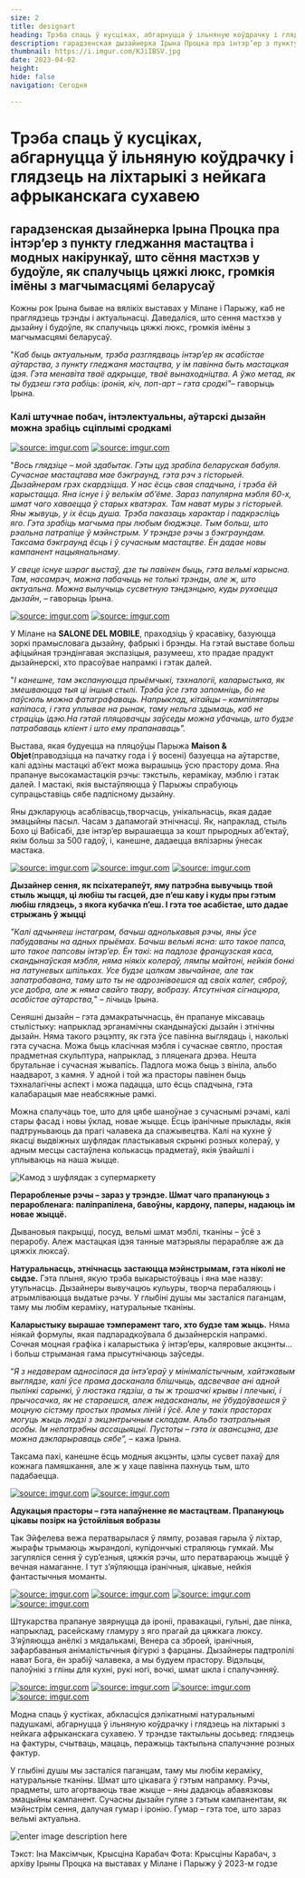 ```yaml
---
size: 2
title: designart
heading: Трэба спаць ў кусціках, абгарнуцца ў ільняную коўдрачку і глядзець на ліхтарыкі з нейкага афрыканскага сухавею 
description: гарадзенская дызайнерка Ірына Процка пра інтэр’ер з пункту гледжання мастацтва і модных накірункаў, што сёння мастхэв у будоўле, як спалучыць цяжкі люкс, громкія імёны з магчымасцямі беларусаў
thumbnail: https://i.imgur.com/KJiIBSV.jpg
date: 2023-04-02
height: 
hide: false
navigation: Сегодня

---
```

# **Трэба спаць ў кусціках, абгарнуцца ў ільняную коўдрачку і глядзець на ліхтарыкі з нейкага афрыканскага сухавею**

## гарадзенская дызайнерка Ірына Процка пра інтэр’ер з пункту гледжання мастацтва і модных накірункаў, што сёння мастхэв у будоўле, як спалучыць цяжкі люкс, громкія імёны з магчымасцямі беларусаў 

Кожны рок Ірына бывае на вялікіх выставах у Мілане і Парыжу, каб не праглядзець трэнды і актуальнасці. Даведаліся, што сення мастхэв у дызайну і будоўле, як спалучыць цяжкі люкс, громкія імёны з магчымасцямі беларусаў.

"_Каб быць актуальным, трэба разглядваць інтэр’ер як асабістае аўтарства, з пункту гледжаня мастацтва, у ім павінна быть мастацкая ідэя. Гэта менавіта тваё адкрыцце, тваё вынаходніцтва. А ўжо метад, як ты будзеш гэта рабіць: іронія, кіч, поп-арт – гэта сродкі"_– гаворыць Ірына.

### **Калі штучнае побач, інтэлектуальны, аўтарскі дызайн можна зрабіць сціплымі сродкамі**

<div class="gallery2">
<!-- Смените gallery2 на gallery3 или gallery4, цифра определяет количество картинок в одном ряду -->
<a href="https://imgur.com/za9gJuy"><img src="https://i.imgur.com/za9gJuy.jpg" title="source: imgur.com" /></a>
<a href="https://imgur.com/K94Ki8K"><img src="https://i.imgur.com/K94Ki8K.jpg" title="source: imgur.com" /></a>  
</div>

"_Вось глядзіце – мой здабытак. Гэты цуд зрабіла беларуская бабуля. Сучаснае мастацтава мае бэкграунд, гэта рэч з гісторыей. Дызайнерам грэх скардзіцца. У нас ёсць свая спадчына, і трэба ёй карыстацца. Яна існуе і ў велькім аб’ёме. Зараз папулярна мэбля 60-х, шмат чаго хаваецца ў старых кватэрах. Там нават муры з гісторыей. Яны жывуць, у іх ёсць душа. Трэба паказаць характар і падкрэсліць яго. Гэта зрабіць магчыма пры любым бюджэце. Тым больш, што рэальна патрапіце ў мэйнстрым. У трэндзе рэчы з бэкграундам. Таксама бэкграунд ёсць і ў сучасным мастацтве. Ён дадае новы кампанент нацыянальнаму_.

_У свеце існуе шэраг выстаў, дзе ты павінен быць, гэта вельмі карысна. Там, насамрэч, можна пабачыць не толькі трэнды, але ж, што актуальна. Можна вылучыць сусветную тэндэнцыю, куды рухаецца дызайн_, – гаворыць Ірына.

<div class="gallery2">
<!-- Смените gallery2 на gallery3 или gallery4, цифра определяет количество картинок в одном ряду -->
<a href="https://imgur.com/qe2SXs6"><img src="https://i.imgur.com/qe2SXs6.jpg" title="source: imgur.com" /></a>
<a href="https://imgur.com/cYQhBCn"><img src="https://i.imgur.com/cYQhBCn.jpg" title="source: imgur.com" /></a>
</div>

У Мілане на **SALONE DEL MOBILE**, праходзіць ў красавіку, базуюцца зоркі прамысловага дызайну, фабрыкі і брэнды. На гэтай выставе больш афіцыйная трэндінгавая экспазіцыя, разумееш, хто прадае прадукт дызайнерскі, хто прасоўвае напрамкі і гэтак далей.

"_І канешне, там экспануюцца прыёмчыкі, тэхналогіі, каларыстыка, як змешваюцца тыя ці іншыя стылі. Трэба ўсе гэта запомніць, бо не паўсюль можна фатаграфаваць. Напрыклад, кітайцы – кампілятары капіпаса, і гэта уплывае на рынак, таму нельга здымаць, каб не страціць ідэю.На гэтай пляцовачцы заўседы можна убачыць, што будзе патрабаваць кліент і што ему прапанаваць"._

Выстава, якая будуецца на пляцоўцы Парыжа **Maison & Objet**(праводзіцца на пачатку года і ў восені) базуецца на аўтарстве, калі адзіны мастацкі аб’ект можа вырашыць ўсю прастору дома. Яна  прапануе высокамастацкія рэчы: тэкстыль, керамікау, мэблю і гэтак далей. І мастакі, якія выстаўляюцца ў Парыжы спрабуюць супрацьставіць сябе падпісному дызайну.

Яны дэкларуюць асаблівасць,творчасць, унікальнасць, якая дадае эмацыйны пасыл. Часам з дапамогай этнічнасці. Як, напраклад, стыль Бохо ці Вабісабі, дзе інтэр’ер вырашаецца за кошт прыродных аб’ектаў, якім больш за 500 гадоў, і, канешне,  дадаецца вялізарны ўнесак мастака.

<div class="gallery3">
<!-- Смените gallery2 на gallery3 или gallery4, цифра определяет количество картинок в одном ряду -->
<a href="https://imgur.com/SdtLai1"><img src="https://i.imgur.com/SdtLai1.jpg" title="source: imgur.com" /></a>
<a href="https://imgur.com/Lka7tK4"><img src="https://i.imgur.com/Lka7tK4.jpg" title="source: imgur.com" /></a>
<a href="https://imgur.com/PvXExIl"><img src="https://i.imgur.com/PvXExIl.jpg" title="source: imgur.com" /></a>
</div>

**Дызайнер сення, як псіхатерапеўт, яму патрэбна вывучыць твой стыль жыцця,  ці любіш ты гасцей, дзе п’еш каву і куды пры гэтым любіш глядзець, з якога кубачка п’еш. І гэта тое асабістае, што дадае стрыжань ў жыцці**

_"Калі адчыняеш інстаграм,  бачыш аднолькавыя рэчы, яны ўсе пабудаваны на адных прыёмах. Бачыш вельмі ясна: што такое папса, што такое папсовы інтэр’ер. Ён такі: на падлозе французская каса, скандынаўская мэбля, няма ніякіх колераў, лямпы майтоні, нейкія бонкі на латуневых шпільках. Усе будзе цалкам звычайнае, але так запатрабавана, таму што ты не адрозніваешся ад сваіх калег, сяброў, усе добра, але ж няма свайго твару, вобразу. Атсутнічая сігнацюра, асабістае аўтарства,_" – лічыць Ірына.

Сеняшні дызайн – гэта дэмакратычнасць, ён прапануе міксаваць стылістыку: напрыклад эрганамічны скандынаўскі дызайн і этнічны дызайн. Няма такого рэцэпту, як гэта ўсе павінна выглядаць і, наколькі гэта сучасна. Можа быць класічная мэбля і сучаснае святло, простая прадметная скульптура, напрыклад, з пляценага дрэва.  Нешта брутальнае і сучасная жывапісь. Падлога можа быць з вініла, альбо наадварот, з камня. У адной і той жа прасторы павінен быць тэхналагічны аспект і можа падацца, што ёсць спадчына, гэта калабарацыя мае неабсяжные рамкі.

Можна спалучаць тое, што для цябе шаноўнае з сучаснымі рэчамі, калі стары фасад і новы ўклад, новае жыцце. Ёсць іранічные прыклады, якія падтруньваюць да прагі чалавека да спажывецтва. Калі на кухне  ў якасці выдвіжных шуфлядак пластыкавыя скрынкі розных колераў, у адным месцы састаўлена колькасць прадметаў, якія ўвайшлі і уплываюць на наша жыцце.

![Камод з шуфлядак з супермаркету](https://i.imgur.com/X45fHxl.jpg)

**Пераробленые рэчы – зараз у трэндзе. Шмат чаго прапануюць з пераробленага: паліпрапілена, бавоўны, кардону, паперы, надаюць ім новае жыццё.**

Дывановыя пакрыцці, посуд, вельмі шмат мэблі, тканіны – ўсё з пераробу. Алеж мастацкая ідэя танные матэрыялы перарабляе аж да цяжкіх люксаў.

**Натуральнасць, этнічнасць застаюцца мэйнстрымам, гэта ніколі не сыдзе.** Гэта плыня, якую трэба выкарыстоўваць і яна мае назву: утульнасць. Дызайнеры вывучацюь кульуры, творча перабаляюць і атрымліваюцца выдатые рэчы. У глыбіні душы мы засталіся паганцам, таму мы любім кераміку, натуральные тканіны.

**Каларыстыку вырашае тэмперамент таго, хто будзе там жыць.** Няма ніякай формулы, якая падпарадкоўвала б дызайнерскія напрамкі. Сочная моцная графіка і каларыстыка ў інтэр’еры, каляровые акцэнты… і больш стрыманая гама прысутнічаюць заўседы.

“_Я з недаверам адносілася да інтэ’ераў у мінімалістычным, хайтэкавым выглядзе, калі ўсе прама дасканала блішчыць, адсвечвае ані адной пылінкі сарынкі, ў люстэка гядзіш, а ты ж трошачкі крывы і плечыкі, і прычосачка, як не стараешся, алеж недасканалы, не ўбудоўваешся ў моцную сістэму простых прамых ліній і ўсё. Але у такіх прасторах могуць жыць людзі з экцэнтрычным складам. Альбо тэатральныя асобы. Ім непатрэбны ассацыяцыі. Пустоты – гэта іх авансцэна, дзе можна дэкларыраваць сябе”,_ – кажа Ірына.

Таксама пахі, канешне ёсць модныя акцэнты, цэлы сусвет пахаў для кожнага памяшкання, але ж у хаце павінна пахнуць тым, што падабаецца.

<div class="gallery2">
<!-- Смените gallery2 на gallery3 или gallery4, цифра определяет количество картинок в одном ряду -->
<a href="https://imgur.com/LVMx049"><img src="https://i.imgur.com/LVMx049.jpg" title="source: imgur.com" /></a>
<a href="https://imgur.com/Xe8HFq7"><img src="https://i.imgur.com/Xe8HFq7.jpg" title="source: imgur.com" /></a>
</div>

**Адукацыя прасторы – гэта напаўненне яе мастацтвам. Прапануюць цікавы позірк на ўстойлівыя вобразы**

Так Эйфелева вежа ператварылася ў лямпу, розавая гарыла ў ліхтар, жырафы трымаюць жырандолі, купідончыкі страляюць гумкай. Мы загуляліся сення ў сур’езныя, цяжкія рэчы, што ператвараюць жыццё ў вечная намаганне. І тут з’яўляюцца іранічныя, цікавые, нейкія фантастычныя моманты.

<div class="gallery2">
<!-- Смените gallery2 на gallery3 или gallery4, цифра определяет количество картинок в одном ряду -->
<a href="https://imgur.com/NeEpwpm"><img src="https://i.imgur.com/NeEpwpm.jpg" title="source: imgur.com" /></a>
<a href="https://imgur.com/MbhW726"><img src="https://i.imgur.com/MbhW726.jpg" title="source: imgur.com" /></a>
<a href="https://imgur.com/glZh1tf"><img src="https://i.imgur.com/glZh1tf.jpg" title="source: imgur.com" /></a>
<a href="https://imgur.com/OQlJ8l4"><img src="https://i.imgur.com/OQlJ8l4.jpg" title="source: imgur.com" /></a>
</div>

Штукарства прапануе звярнуцца да іроніі, правакацыі, гульні, дае пінка, напрыклад, расейскаму гламуру з яго прагай да цяжкага люксу. З’яўляюцца анёлкі з мядалькамі, Венера са зброей, іранічныя, зафарбаваныя анімалістычныя фігуркі з фарцаны. Дызайнеры падтролілі нават Бога, ён зрабіў чалавека, а мы будуем прастору. Відэльцы, палоўнікі з гліны для кухні, рукі ногі, вочкі, шмат шкла і спалучэнняў.

<div class="gallery2">
<!-- Смените gallery2 на gallery3 или gallery4, цифра определяет количество картинок в одном ряду -->
<a href="https://imgur.com/vgFRtiH"><img src="https://i.imgur.com/vgFRtiH.jpg" title="source: imgur.com" /></a>
<a href="https://imgur.com/uqjL1oL"><img src="https://i.imgur.com/uqjL1oL.jpg" title="source: imgur.com" /></a>
<a href="https://imgur.com/nZOhmLs"><img src="https://i.imgur.com/nZOhmLs.jpg" title="source: imgur.com" /></a>
<a href="https://imgur.com/1cRoWwQ"><img src="https://i.imgur.com/1cRoWwQ.jpg" title="source: imgur.com" /></a>
</div>

Модна спаць ў кустіках, абкласціся дэлікатнымі натуральнымі падушкамі, абгарнуцца ў ільняную коўдрачку і глядзець на ліхтарыкі з нейкага афрыканскага сухавею. У трэндзе тактыльны досьвед: глядзець на фактуры, счытваць, мацаць, перажыць тактыльна спалучэнне розных фактур.

У глыбіні душы мы засталіся паганцам, таму мы любім кераміку, натуральные тканіны. Шмат што цікавага ў гэтым напрамку. Рэчы, прадметы, што агортваюць твае жыцце – яны дадаюць абавязковы эмацыйны кампанент.  Сучасны дызайн гуляе з гэтым кампанентам, як мэйнстрім сення, далучая гумар і іронію.  Гумар – гэта тое, што зараз вельмі актуальна.

![enter image description here](https://i.imgur.com/tPENtdw.jpg)

Тэкст: Іна Максімчык, Крысціна Карабач
Фота: Крысціны Карабач, з  архіву Ірыны Процка на выставах у Мілане і Парыжу ў 2023-м годзе

